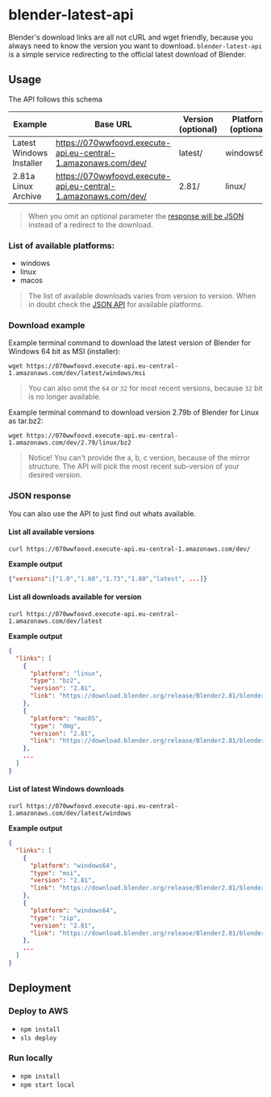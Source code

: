 # blender-latest-api
Blender's download links are all not cURL and wget friendly, because you always need to know the version you want to download.
`blender-latest-api` is a simple service redirecting to the official latest download of Blender.

## Usage
The API follows this schema

| Example                  | Base URL                                                       | Version (optional) | Platform (optional) | File type (optional) |
|--------------------------|----------------------------------------------------------------|--------------------|---------------------|----------------------|
| Latest Windows Installer | https://070wwfoovd.execute-api.eu-central-1.amazonaws.com/dev/ | latest/            | windows64/          | msi                  |
| 2.81a Linux Archive      | https://070wwfoovd.execute-api.eu-central-1.amazonaws.com/dev/ | 2.81/              | linux/              | bz2                  |

> When you omit an optional parameter the [response will be JSON](#json-response) instead of a redirect to the download.

### List of available platforms:
* windows
* linux
* macos

> The list of available downloads varies from version to version. When in doubt check the [JSON API](#json-response) for available platforms.

### Download example

Example terminal command to download the latest version of Blender for Windows 64 bit as MSI (installer):
```
wget https://070wwfoovd.execute-api.eu-central-1.amazonaws.com/dev/latest/windows/msi
```
> You can also omit the `64` or `32` for most recent versions, because `32` bit is no longer available.

Example terminal command to download version 2.79b of Blender for Linux as tar.bz2:
```
wget https://070wwfoovd.execute-api.eu-central-1.amazonaws.com/dev/2.79/linux/bz2
```

> Notice! You can't provide the a, b, c version, because of the mirror structure. The API will pick the most recent sub-version of your desired version.

### JSON response
You can also use the API to just find out whats available.

#### List all available versions
```
curl https://070wwfoovd.execute-api.eu-central-1.amazonaws.com/dev/
```

**Example output**
```JSON
{"versions":["1.0","1.60","1.73","1.80","latest", ...]}
```

#### List all downloads available for version
```
curl https://070wwfoovd.execute-api.eu-central-1.amazonaws.com/dev/latest
```

**Example output**
```JSON
{
  "links": [
    {
      "platform": "linux",
      "type": "bz2",
      "version": "2.81",
      "link": "https://download.blender.org/release/Blender2.81/blender-2.81-linux-glibc217-x86_64.tar.bz2"
    },
    {
      "platform": "macOS",
      "type": "dmg",
      "version": "2.81",
      "link": "https://download.blender.org/release/Blender2.81/blender-2.81-macOS.dmg"
    },
    ...
  ]
}
```

#### List of latest Windows downloads
```
curl https://070wwfoovd.execute-api.eu-central-1.amazonaws.com/dev/latest/windows
```
**Example output**
```JSON
{
  "links": [
    {
      "platform": "windows64",
      "type": "msi",
      "version": "2.81",
      "link": "https://download.blender.org/release/Blender2.81/blender-2.81-windows64.msi"
    },
    {
      "platform": "windows64",
      "type": "zip",
      "version": "2.81",
      "link": "https://download.blender.org/release/Blender2.81/blender-2.81-windows64.zip"
    },
    ... 
  ]
}
```

## Deployment

### Deploy to AWS
* `npm install`
* `sls deploy`

### Run locally
* `npm install`
* `npm start local`
